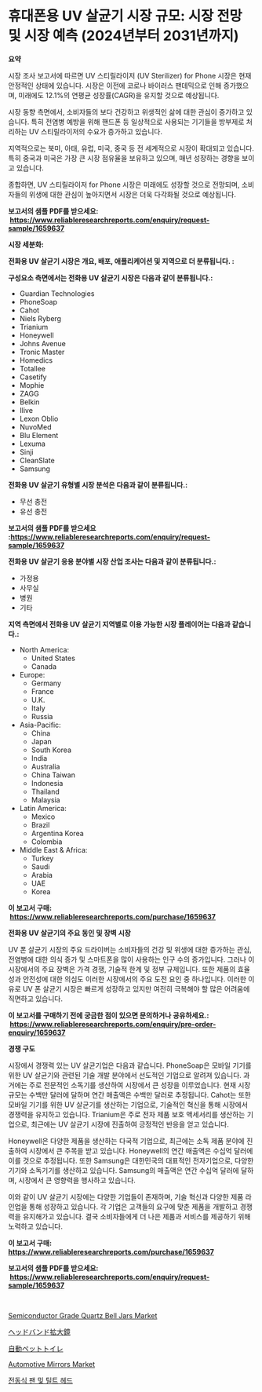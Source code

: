 <p><h1>휴대폰용 UV 살균기 시장 규모: 시장 전망 및 시장 예측 (2024년부터 2031년까지)</h1></p><p><strong>요약</strong></p>
<p><p>시장 조사 보고서에 따르면 UV 스티릴라이저 (UV Sterilizer) for Phone 시장은 현재 안정적인 상태에 있습니다. 시장은 이전에 코로나 바이러스 팬데믹으로 인해 증가했으며, 미래에도 12.1%의 연평균 성장률(CAGR)을 유지할 것으로 예상됩니다.</p><p>시장 동향 측면에서, 소비자들의 보다 건강하고 위생적인 삶에 대한 관심이 증가하고 있습니다. 특히 전염병 예방을 위해 핸드폰 등 일상적으로 사용되는 기기들을 방부제로 처리하는 UV 스티릴라이저의 수요가 증가하고 있습니다.</p><p>지역적으로는 북미, 아태, 유럽, 미국, 중국 등 전 세계적으로 시장이 확대되고 있습니다. 특히 중국과 미국은 가장 큰 시장 점유율을 보유하고 있으며, 매년 성장하는 경향을 보이고 있습니다.</p><p>종합하면, UV 스티릴라이저 for Phone 시장은 미래에도 성장할 것으로 전망되며, 소비자들의 위생에 대한 관심이 높아지면서 시장은 더욱 다각화될 것으로 예상됩니다.</p></p>
<p><strong>보고서의 샘플 PDF를 받으세요: &nbsp;<a href="https://www.reliableresearchreports.com/enquiry/request-sample/1659637">https://www.reliableresearchreports.com/enquiry/request-sample/1659637</a></strong></p>
<p><strong>시장 세분화:</strong></p>
<p><strong> 전화용 UV 살균기 시장은 개요, 배포, 애플리케이션 및 지역으로 더 분류됩니다. :</strong></p>
<p><strong>구성요소 측면에서는 전화용 UV 살균기 시장은 다음과 같이 분류됩니다.:</strong></p>
<p><ul><li>Guardian Technologies</li><li>PhoneSoap</li><li>Cahot</li><li>Niels Ryberg</li><li>Trianium</li><li>Honeywell</li><li>Johns Avenue</li><li>Tronic Master</li><li>Homedics</li><li>Totallee</li><li>Casetify</li><li>Mophie</li><li>ZAGG</li><li>Belkin</li><li>Ilive</li><li>Lexon Oblio</li><li>NuvoMed</li><li>Blu Element</li><li>Lexuma</li><li>Sinji</li><li>CleanSlate</li><li>Samsung</li></ul></p>
<p><strong> 전화용 UV 살균기 유형별 시장 분석은 다음과 같이 분류됩니다.:</strong></p>
<p><ul><li>무선 충전</li><li>유선 충전</li></ul></p>
<p><strong>보고서의 샘플 PDF를 받으세요 :<a href="https://www.reliableresearchreports.com/enquiry/request-sample/1659637">https://www.reliableresearchreports.com/enquiry/request-sample/1659637</a></strong></p>
<p><strong> 전화용 UV 살균기 응용 분야별 시장 산업 조사는 다음과 같이 분류됩니다.:</strong></p>
<p><ul><li>가정용</li><li>사무실</li><li>병원</li><li>기타</li></ul></p>
<p><strong>지역 측면에서 전화용 UV 살균기 지역별로 이용 가능한 시장 플레이어는 다음과 같습니다.:</strong></p>
<p><ul>
    <li>
        North America:
        <ul>
            <li>United States</li>
            <li>Canada</li>
        </ul>
    </li>
    <li>
        Europe:
        <ul>
            <li>Germany</li>
            <li>France</li>
            <li>U.K.</li>
            <li>Italy</li>
            <li>Russia</li>
        </ul>
    </li>
    <li>
        Asia-Pacific:
        <ul>
            <li>China</li>
            <li>Japan</li>
            <li>South Korea</li>
            <li>India</li>
            <li>Australia</li>
            <li>China Taiwan</li>
            <li>Indonesia</li>
            <li>Thailand</li>
            <li>Malaysia</li>
        </ul>
    </li>
    <li>
        Latin America:
        <ul>
            <li>Mexico</li>
            <li>Brazil</li>
            <li>Argentina Korea</li>
            <li>Colombia</li>
        </ul>
    </li>
    <li>
        Middle East & Africa:
        <ul>
            <li>Turkey</li>
            <li>Saudi</li>
            <li>Arabia</li>
            <li>UAE</li>
            <li>Korea</li>
        </ul>
    </li>
    </ul></p>
<p><strong>이 보고서 구매: &nbsp;<a href="https://www.reliableresearchreports.com/purchase/1659637">https://www.reliableresearchreports.com/purchase/1659637</a></strong></p>
<p><strong>전화용 UV 살균기의 주요 동인 및 장벽 시장</strong></p>
<p><p>UV 폰 살균기 시장의 주요 드라이버는 소비자들의 건강 및 위생에 대한 증가하는 관심, 전염병에 대한 의식 증가 및 스마트폰을 많이 사용하는 인구 수의 증가입니다. 그러나 이 시장에서의 주요 장벽은 가격 경쟁, 기술적 한계 및 정부 규제입니다. 또한 제품의 효율성과 안전성에 대한 의심도 이러한 시장에서의 주요 도전 요인 중 하나입니다. 이러한 이유로 UV 폰 살균기 시장은 빠르게 성장하고 있지만 여전히 극복해야 할 많은 어려움에 직면하고 있습니다.</p></p>
<p><strong>이 보고서를 구매하기 전에 궁금한 점이 있으면 문의하거나 공유하세요.: &nbsp;<a href="https://www.reliableresearchreports.com/enquiry/pre-order-enquiry/1659637">https://www.reliableresearchreports.com/enquiry/pre-order-enquiry/1659637</a></strong></p>
<p><strong>경쟁 구도</strong></p>
<p><p>시장에서 경쟁력 있는 UV 살균기업은 다음과 같습니다. PhoneSoap은 모바일 기기를 위한 UV 살균기와 관련된 기술 개발 분야에서 선도적인 기업으로 알려져 있습니다. 과거에는 주로 전문적인 소독기를 생산하여 시장에서 큰 성장을 이루었습니다. 현재 시장규모는 수백만 달러에 달하며 연간 매출액은 수백만 달러로 추정됩니다. Cahot는 또한 모바일 기기를 위한 UV 살균기를 생산하는 기업으로, 기술적인 혁신을 통해 시장에서 경쟁력을 유지하고 있습니다. Trianium은 주로 전자 제품 보호 액세서리를 생산하는 기업으로, 최근에는 UV 살균기 시장에 진출하여 긍정적인 반응을 얻고 있습니다. </p><p>Honeywell은 다양한 제품을 생산하는 다국적 기업으로, 최근에는 소독 제품 분야에 진출하여 시장에서 큰 주목을 받고 있습니다. Honeywell의 연간 매출액은 수십억 달러에 이를 것으로 추정됩니다. 또한 Samsung은 대한민국의 대표적인 전자기업으로, 다양한 기기와 소독기기를 생산하고 있습니다. Samsung의 매출액은 연간 수십억 달러에 달하며, 시장에서 큰 영향력을 행사하고 있습니다.</p><p>이와 같이 UV 살균기 시장에는 다양한 기업들이 존재하며, 기술 혁신과 다양한 제품 라인업을 통해 성장하고 있습니다. 각 기업은 고객들의 요구에 맞춘 제품을 개발하고 경쟁력을 유지해가고 있습니다. 결국 소비자들에게 더 나은 제품과 서비스를 제공하기 위해 노력하고 있습니다.</p></p>
<p><strong>이 보고서 구매: &nbsp; <a href="https://www.reliableresearchreports.com/purchase/1659637">https://www.reliableresearchreports.com/purchase/1659637</a></strong></p>
<p><strong>보고서의 샘플 PDF를 받으세요: &nbsp;<a href="https://www.reliableresearchreports.com/enquiry/request-sample/1659637">https://www.reliableresearchreports.com/enquiry/request-sample/1659637</a></strong><strong></strong></p>
<p>&nbsp;</p>
<p><p><a href="https://github.com/johnbach50/Market-Research-Report-List-2/blob/main/semiconductor-grade-quartz-bell-jars-market.md">Semiconductor Grade Quartz Bell Jars Market</a></p><p><a href="https://github.com/joaejkdzgyljvo6/Market-Research-Report-List-1/blob/main/171827113788.md">ヘッドバンド拡大鏡</a></p><p><a href="https://github.com/NashBeahan2023/Market-Research-Report-List-1/blob/main/384887213789.md">自動ペットトイレ</a></p><p><a href="https://issuu.com/reportprime-2/docs/automotive-mirrors-market-size-2030.pptx">Automotive Mirrors Market</a></p><p><a href="https://github.com/Maeennan456456/Market-Research-Report-List-1/blob/main/736581612745.md">전동식 팬 및 틸트 헤드</a></p></p>